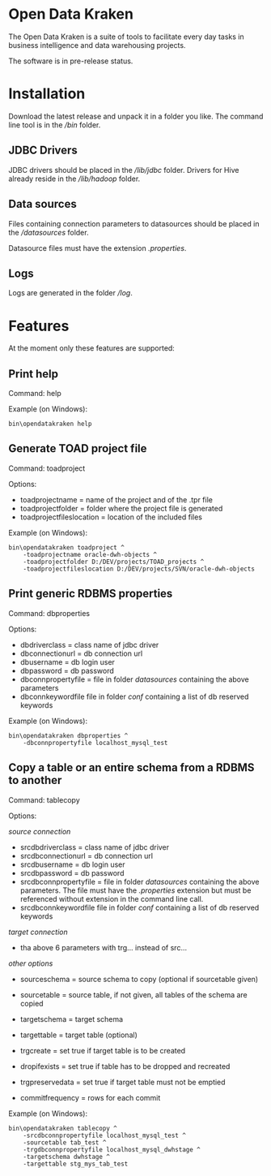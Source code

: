 # Open Data Kraken

The Open Data Kraken is a suite of tools to facilitate every day tasks in business intelligence and data warehousing projects.

The software is in pre-release status.

# Installation

Download the latest release and unpack it in a folder you like.
The command line tool is in the _/bin_ folder.

## JDBC Drivers

JDBC drivers should be placed in the _/lib/jdbc_ folder. Drivers for Hive already reside in the _/lib/hadoop_ folder.

## Data sources

Files containing connection parameters to datasources should be placed in the _/datasources_ folder.

Datasource files must have the extension _.properties_.

## Logs

Logs are generated in the folder _/log_.

# Features

At the moment only these features are supported:

## Print help
Command: help

Example (on Windows):
```
bin\opendatakraken help
```
## Generate TOAD project file
Command: toadproject

Options:
- toadprojectname = name of the project and of the .tpr file
- toadprojectfolder = folder where the project file is generated
- toadprojectfileslocation = location of the included files

Example (on Windows):
```
bin\opendatakraken toadproject ^
	-toadprojectname oracle-dwh-objects ^
    -toadprojectfolder D:/DEV/projects/TOAD_projects ^
    -toadprojectfileslocation D:/DEV/projects/SVN/oracle-dwh-objects
```
## Print generic RDBMS properties
Command: dbproperties

Options:
- dbdriverclass = class name of jdbc driver
- dbconnectionurl = db connection url
- dbusername = db login user
- dbpassword = db password
- dbconnpropertyfile = file in folder _datasources_ containing the above parameters
- dbconnkeywordfile file in folder _conf_ containing a list of db reserved keywords

Example (on Windows):
```
bin\opendatakraken dbproperties ^
	-dbconnpropertyfile localhost_mysql_test
```
## Copy a table or an entire schema from a RDBMS to another
Command: tablecopy

Options:

_source connection_
- srcdbdriverclass = class name of jdbc driver
- srcdbconnectionurl = db connection url
- srcdbusername = db login user
- srcdbpassword = db password
- srcdbconnpropertyfile = file in folder _datasources_ containing the above parameters. The file must have the _.properties_ extension but must be referenced without extension in the command line call.
- srcdbconnkeywordfile file in folder _conf_ containing a list of db reserved keywords

_target connection_
- tha above 6 parameters with trg... instead of src...

_other options_
- sourceschema = source schema to copy (optional if sourcetable given)
- sourcetable = source table, if not given, all tables of the schema are copied
- targetschema = target schema
- targettable = target table (optional)

- trgcreate = set true if target table is to be created
- dropifexists = set true if table has to be dropped and recreated
- trgpreservedata = set true if target table must not be emptied
- commitfrequency = rows for each commit

Example (on Windows):
```
bin\opendatakraken tablecopy ^
	-srcdbconnpropertyfile localhost_mysql_test ^
	-sourcetable tab_test ^
	-trgdbconnpropertyfile localhost_mysql_dwhstage ^
	-targetschema dwhstage ^
	-targettable stg_mys_tab_test
```